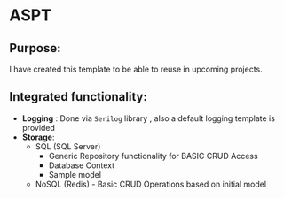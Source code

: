 # ASPT


## Purpose:
I have created this template to be able to reuse in upcoming projects.

## Integrated functionality:
  - **Logging** : Done via `Serilog` library , also a default logging template is provided
  - **Storage**:
     - SQL (SQL Server)
         - Generic Repository functionality for BASIC CRUD Access 
         - Database Context 
         - Sample model
     - NoSQL (Redis)
           - Basic CRUD Operations based on initial model
        
